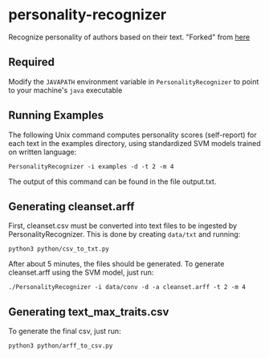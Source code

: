# personality-recognizer
Recognize personality of authors based on their text. "Forked" from [here](http://farm2.user.srcf.net/research/personality/recognizer)
## Required
Modify the `JAVAPATH` environment variable in `PersonalityRecognizer` to point to your machine's `java` executable
## Running Examples
The following Unix command computes personality scores (self-report) for each text in the examples directory, using standardized SVM models trained on written language:

`PersonalityRecognizer -i examples -d -t 2 -m 4`

The output of this command can be found in the file output.txt.
## Generating cleanset.arff
First, cleanset.csv must be converted into text files to be ingested by PersonalityRecognizer. This is done by creating `data/txt` and running: 

`python3 python/csv_to_txt.py`

After about 5 minutes, the files should be generated. To generate cleanset.arff using the SVM model, just run: 

`./PersonalityRecognizer -i data/conv -d -a cleanset.arff -t 2 -m 4`
## Generating text_max_traits.csv
To generate the final csv, just run:

`python3 python/arff_to_csv.py`
